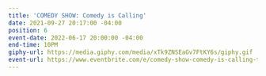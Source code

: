 ```yaml
---
title: 'COMEDY SHOW: Comedy is Calling'
date: 2021-09-27 20:17:00 -04:00
position: 6
event-date: 2022-06-17 20:00:00 -04:00
end-time: 10PM
giphy-url: https://media.giphy.com/media/xTk9ZNSEaGv7FtKY6s/giphy.gif
event-url: https://www.eventbrite.com/e/comedy-show-comedy-is-calling-tickets-344256589727
---
```


